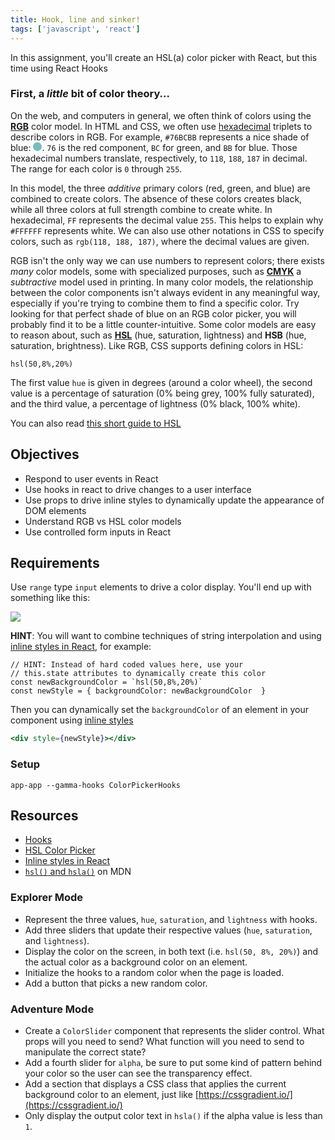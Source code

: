 ```yaml
---
title: Hook, line and sinker!
tags: ['javascript', 'react']
---
```


In this assignment, you'll create an HSL(a) color picker with React, but this
time using React Hooks

### First, a _little_ bit of color theory...

On the web, and computers in general, we often think of colors using the
[**RGB**](https://en.wikipedia.org/wiki/RGB_color_model) color model. In HTML
and CSS, we often use [hexadecimal](https://en.wikipedia.org/wiki/Hexadecimal)
triplets to describe colors in RGB. For example, `#76BCBB` represents a nice
shade of blue:
<span style="display: inline-block; background-color: #76BCBB; width: 1em; height: 1em; border-radius: 0.5em"></span>.
`76` is the red component, `BC` for green, and `BB` for blue. Those hexadecimal
numbers translate, respectively, to `118`, `188`, `187` in decimal. The range
for each color is `0` through `255`.

In this model, the three _additive_ primary colors (red, green, and blue) are
combined to create colors. The absence of these colors creates black, while all
three colors at full strength combine to create white. In hexadecimal, `FF`
represents the decimal value `255`. This helps to explain why `#FFFFFF`
represents white. We can also use other notations in CSS to specify colors, such
as `rgb(118, 188, 187)`, where the decimal values are given.

RGB isn't the only way we can use numbers to represent colors; there exists
_many_ color models, some with specialized purposes, such as
[**CMYK**](https://en.wikipedia.org/wiki/CMYK_color_model) a _subtractive_ model
used in printing. In many color models, the relationship between the color
components isn't always evident in any meaningful way, especially if you're
trying to combine them to find a specific color. Try looking for that perfect
shade of blue on an RGB color picker, you will probably find it to be a little
counter-intuitive. Some color models are easy to reason about, such as
[**HSL**](https://en.wikipedia.org/wiki/HSL_and_HSV) (hue, saturation,
lightness) and **HSB** (hue, saturation, brightness). Like RGB, CSS supports
defining colors in HSL:

`hsl(50,8%,20%)`

The first value `hue` is given in degrees (around a color wheel), the second
value is a percentage of saturation (0% being grey, 100% fully saturated), and
the third value, a percentage of lightness (0% black, 100% white).

You can also read
[this short guide to HSL](https://www.nixsensor.com/what-is-hsl-color/)

## Objectives

- Respond to user events in React
- Use hooks in react to drive changes to a user interface
- Use props to drive inline styles to dynamically update the appearance of DOM
  elements
- Understand RGB vs HSL color models
- Use controlled form inputs in React

## Requirements

Use `range` type `input` elements to drive a color display. You'll end up with
something like this:

![](https://raw.githubusercontent.com/suncoast-devs/handbook/master/curriculum/unit-ii/chapter-2/04-state-management/assets/color-picker.gif)

**HINT**: You will want to combine techniques of string interpolation and using
[inline styles in React](https://reactjs.org/docs/dom-elements.html#style), for
example:

```
// HINT: Instead of hard coded values here, use your
// this.state attributes to dynamically create this color
const newBackgroundColor = `hsl(50,8%,20%)`
const newStyle = { backgroundColor: newBackgroundColor  }
```

Then you can dynamically set the `backgroundColor` of an element in your component using [inline styles](https://reactjs.org/docs/dom-elements.html#style)

```jsx
<div style={newStyle}></div>
```

### Setup

```shell
app-app --gamma-hooks ColorPickerHooks
```

## Resources

- [Hooks](https://reactjs.org/docs/hooks-intro.html)
- [HSL Color Picker](http://hslpicker.com/)
- [Inline styles in React](https://reactjs.org/docs/dom-elements.html#style)
- [`hsl()` and `hsla()`][1] on MDN

[1]: https://developer.mozilla.org/en-US/docs/Web/CSS/color_value#hsl()_and_hsla()

### Explorer Mode

- Represent the three values, `hue`, `saturation`, and `lightness` with
  hooks.
- Add three sliders that update their respective values (`hue`,
  `saturation`, and `lightness`).
- Display the color on the screen, in both text (i.e. `hsl(50, 8%, 20%)`)
  and the actual color as a background color on an element.
- Initialize the hooks to a random color when the page is loaded.
- Add a button that picks a new random color.

### Adventure Mode

- Create a `ColorSlider` component that represents the slider control. What props will you need to send? What function will you need to send to manipulate the correct state?
- Add a fourth slider for `alpha`, be sure to put some kind of pattern behind your color so the user can see the transparency effect.
- Add a section that displays a CSS class that applies the current background color to an element, just like [https://cssgradient.io/](https://cssgradient.io/)
- Only display the output color text in `hsla()` if the alpha value is less than `1`.
